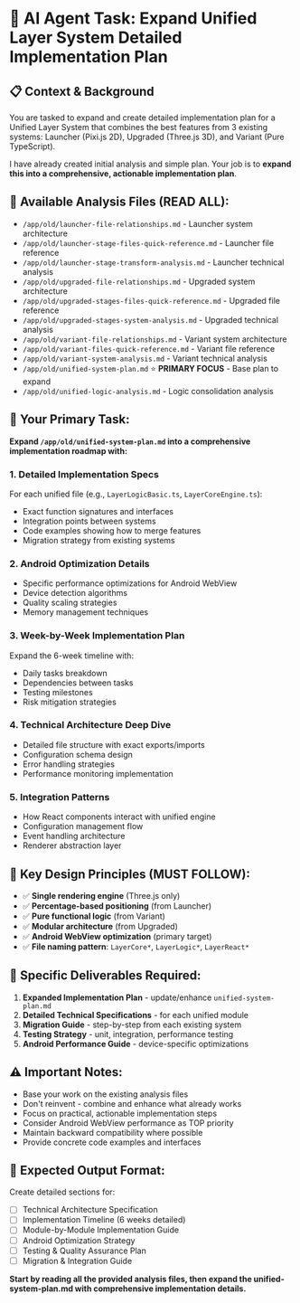 # 🎯 AI Agent Task: Expand Unified Layer System Detailed Implementation Plan

## 📋 **Context & Background**
You are tasked to expand and create detailed implementation plan for a Unified Layer System that combines the best features from 3 existing systems: Launcher (Pixi.js 2D), Upgraded (Three.js 3D), and Variant (Pure TypeScript). 

I have already created initial analysis and simple plan. Your job is to **expand this into a comprehensive, actionable implementation plan**.

## 📁 **Available Analysis Files (READ ALL):**
- `/app/old/launcher-file-relationships.md` - Launcher system architecture 
- `/app/old/launcher-stage-files-quick-reference.md` - Launcher file reference
- `/app/old/launcher-stage-transform-analysis.md` - Launcher technical analysis
- `/app/old/upgraded-file-relationships.md` - Upgraded system architecture
- `/app/old/upgraded-stages-files-quick-reference.md` - Upgraded file reference  
- `/app/old/upgraded-stages-system-analysis.md` - Upgraded technical analysis
- `/app/old/variant-file-relationships.md` - Variant system architecture
- `/app/old/variant-files-quick-reference.md` - Variant file reference
- `/app/old/variant-system-analysis.md` - Variant technical analysis
- `/app/old/unified-system-plan.md` ⭐ **PRIMARY FOCUS** - Base plan to expand
- `/app/old/unified-logic-analysis.md` - Logic consolidation analysis

## 🎯 **Your Primary Task:**

**Expand `/app/old/unified-system-plan.md` into a comprehensive implementation roadmap with:**

### 1. **Detailed Implementation Specs** 
For each unified file (e.g., `LayerLogicBasic.ts`, `LayerCoreEngine.ts`):
- Exact function signatures and interfaces
- Integration points between systems  
- Code examples showing how to merge features
- Migration strategy from existing systems

### 2. **Android Optimization Details**
- Specific performance optimizations for Android WebView
- Device detection algorithms  
- Quality scaling strategies
- Memory management techniques

### 3. **Week-by-Week Implementation Plan**
Expand the 6-week timeline with:
- Daily tasks breakdown
- Dependencies between tasks
- Testing milestones
- Risk mitigation strategies

### 4. **Technical Architecture Deep Dive**
- Detailed file structure with exact exports/imports
- Configuration schema design
- Error handling strategies
- Performance monitoring implementation

### 5. **Integration Patterns**
- How React components interact with unified engine
- Configuration management flow
- Event handling architecture
- Renderer abstraction layer

## 📐 **Key Design Principles (MUST FOLLOW):**
- ✅ **Single rendering engine** (Three.js only)
- ✅ **Percentage-based positioning** (from Launcher)  
- ✅ **Pure functional logic** (from Variant)
- ✅ **Modular architecture** (from Upgraded)
- ✅ **Android WebView optimization** (primary target)
- ✅ **File naming pattern**: `LayerCore*`, `LayerLogic*`, `LayerReact*`

## 🎯 **Specific Deliverables Required:**

1. **Expanded Implementation Plan** - update/enhance `unified-system-plan.md`
2. **Detailed Technical Specifications** - for each unified module
3. **Migration Guide** - step-by-step from each existing system
4. **Testing Strategy** - unit, integration, performance testing
5. **Android Performance Guide** - device-specific optimizations

## ⚠️ **Important Notes:**
- Base your work on the existing analysis files
- Don't reinvent - combine and enhance what already works
- Focus on practical, actionable implementation steps
- Consider Android WebView performance as TOP priority
- Maintain backward compatibility where possible
- Provide concrete code examples and interfaces

## 🚀 **Expected Output Format:**
Create detailed sections for:
- [ ] Technical Architecture Specification
- [ ] Implementation Timeline (6 weeks detailed)
- [ ] Module-by-Module Implementation Guide
- [ ] Android Optimization Strategy
- [ ] Testing & Quality Assurance Plan
- [ ] Migration & Integration Guide

**Start by reading all the provided analysis files, then expand the unified-system-plan.md with comprehensive implementation details.**